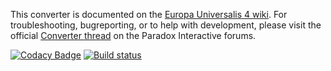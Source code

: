 This converter is documented on the [Europa Universalis 4 wiki](https://eu4.paradoxwikis.com/EU4_To_Vic3_Converter). 
For troubleshooting, bugreporting, or to help with development, please visit the official [Converter thread](https://forum.paradoxplaza.com/forum/threads/eu4-to-vic3-converter-thread.1475054/) on the Paradox Interactive forums. 

[![Codacy Badge](https://api.codacy.com/project/badge/Grade/f744d8bd5fa2481d85150e1d53e93b9e)](https://app.codacy.com/gh/ParadoxGameConverters/EU4toVic3?utm_source=github.com&utm_medium=referral&utm_content=ParadoxGameConverters/EU4toVic3&utm_campaign=Badge_Grade_Settings)
[![Build status](https://ci.appveyor.com/api/projects/status/ugrq6ci7i7cuy2cl/branch/master?svg=true)](https://ci.appveyor.com/project/Idhrendur/eu4tovic3/branch/master)
